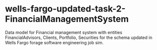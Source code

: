 # wells-fargo-updated-task-2-FinancialManagementSystem
Data model for Financial management system with entities FinancialAdvisors, Clients, Portfolio, Securities for the schema updated in Wells Fargo forage software engineering job sim.
